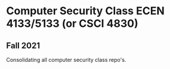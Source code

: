 # Computer Security Class ECEN 4133/5133 (or CSCI 4830)
## Fall 2021
Consolidating all computer security class repo's.
